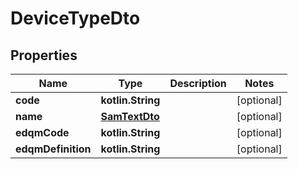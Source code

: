 
# DeviceTypeDto

## Properties
Name | Type | Description | Notes
------------ | ------------- | ------------- | -------------
**code** | **kotlin.String** |  |  [optional]
**name** | [**SamTextDto**](SamTextDto.md) |  |  [optional]
**edqmCode** | **kotlin.String** |  |  [optional]
**edqmDefinition** | **kotlin.String** |  |  [optional]



